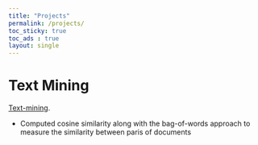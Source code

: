 ```yaml
---
title: "Projects"
permalink: /projects/
toc_sticky: true
toc_ads : true
layout: single
---
```


# Text Mining

[Text-mining](https://github.com/YongBaekCho/textmining).
* Computed cosine similarity along with the bag-of-words approach to measure the similarity between paris of documents
